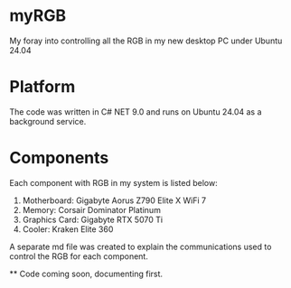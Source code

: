 # myRGB
My foray into controlling all the RGB in my new desktop PC under Ubuntu 24.04

# Platform
The code was written in C# NET 9.0 and runs on Ubuntu 24.04 as a background service.

# Components
Each component with RGB in my system is listed below:<br>
1. Motherboard: Gigabyte Aorus Z790 Elite X WiFi 7<br>
2. Memory: Corsair Dominator Platinum<br>
3. Graphics Card: Gigabyte RTX 5070 Ti<br>
4. Cooler: Kraken Elite 360<br>

A separate md file was created to explain the communications used to control the RGB for each component.<br>

** Code coming soon, documenting first.
